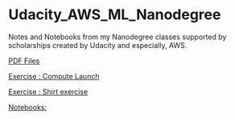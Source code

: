# Udacity_AWS_ML_Nanodegree
Notes and Notebooks from my Nanodegree classes supported by scholarships created by Udacity and especially, AWS.

[PDF Files](https://github.com/Lala2398/Machine-Learning-Portfolio/tree/main/Udacity_AWS_ML_Nanodegree/PDF%20files)

[Exercise : Compute Launch](https://github.com/Lala2398/Machine-Learning-Portfolio/tree/main/Udacity_AWS_ML_Nanodegree/Compute%20Launch)

[Exercise : Shirt exercise](https://github.com/Lala2398/Machine-Learning-Portfolio/tree/main/Udacity_AWS_ML_Nanodegree/Shirt%20exercise)

[Notebooks:](https://github.com/Lala2398/Machine-Learning-Portfolio/tree/main/Udacity_AWS_ML_Nanodegree/Notebooks)
